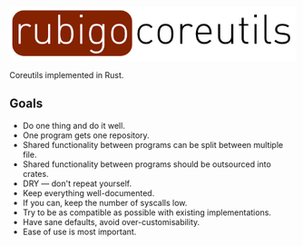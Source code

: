 ![rubigo-coreutils](img/coreutils.png)

Coreutils implemented in Rust. 

## Goals

-   Do one thing and do it well.
-   One program gets one repository.
-   Shared functionality between programs can be split between multiple file.
-   Shared functionality between programs should be outsourced into crates.
-   DRY — don't repeat yourself.
-   Keep everything well-documented.
-   If you can, keep the number of syscalls low.
-   Try to be as compatible as possible with existing implementations.
-   Have sane defaults, avoid over-customisability. 
-   Ease of use is most important.

